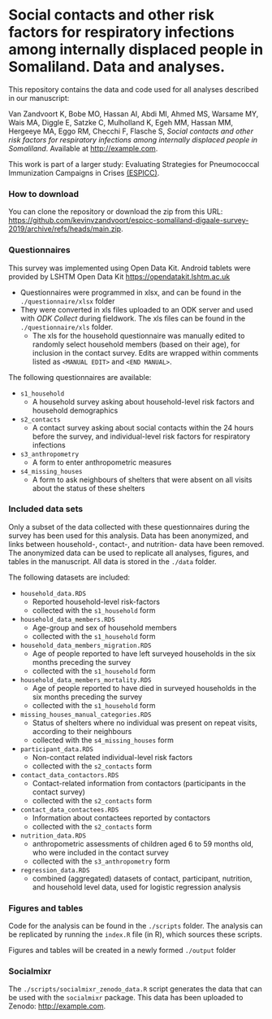 # Social contacts and other risk factors for respiratory infections among internally displaced people in Somaliland. Data and analyses.

This repository contains the data and code used for all analyses described in our manuscript:

Van Zandvoort K, Bobe MO, Hassan AI, Abdi MI, Ahmed MS, Warsame MY, Wais MA, Diggle E, Satzke C, Mulholland K, Egeh MM, Hassan MM, Hergeeye MA, Eggo RM, Checchi F, Flasche S, *Social contacts and other risk factors for respiratory infections among internally displaced people in Somaliland*. Available at <http://example.com>.

This work is part of a larger study: Evaluating Strategies for Pneumococcal Immunization Campaigns in Crises [(ESPICC)](https://www.elrha.org/project/pneumococcal-vaccination-strategies-for-crisis-affected-populations/).

### How to download

You can clone the repository or download the zip from this URL: <https://github.com/kevinvzandvoort/espicc-somaliland-digaale-survey-2019/archive/refs/heads/main.zip>.

### Questionnaires

This survey was implemented using Open Data Kit. Android tablets were provided by LSHTM Open Data Kit <https://opendatakit.lshtm.ac.uk>

- Questionnaires were programmed in xlsx, and can be found in the `./questionnaire/xlsx` folder
- They were converted in xls files uploaded to an ODK server and used with *ODK Collect* during fieldwork. The xls files can be found in the `./questionnaire/xls` folder.
  - The xls for the household questionnaire was manually edited to randomly select household members (based on their age), for inclusion in the contact survey. Edits are wrapped within comments listed as `<MANUAL EDIT>` and `<END MANUAL>`.

The following questionnaires are available:

- `s1_household`
  - A household survey asking about household-level risk factors and household demographics
- `s2_contacts`
  - A contact survey asking about social contacts within the 24 hours before the survey, and individual-level risk factors for respiratory infections
- `s3_anthropometry`
  - A form to enter anthropometric measures
- `s4_missing_houses`
  - A form to ask neighbours of shelters that were absent on all visits about the status of these shelters

### Included data sets

Only a subset of the data collected with these questionnaires during the survey has been used for this analysis.
Data has been anonymized, and links between household-, contact-, and nutrition- data have been removed.
The anonymized data can be used to replicate all analyses, figures, and tables in the manuscript.
All data is stored in the `./data` folder.

The following datasets are included:

- `household_data.RDS`
  - Reported household-level risk-factors
  - collected with the `s1_household` form
- `household_data_members.RDS`
  - Age-group and sex of household members
  - collected with the `s1_household` form
- `household_data_members_migration.RDS`
  - Age of people reported to have left surveyed households in the six months preceding the survey
  - collected with the `s1_household` form
- `household_data_members_mortality.RDS`
  - Age of people reported to have died in surveyed households in the six months preceding the survey
  - collected with the `s1_household` form
- `missing_houses_manual_categories.RDS`
  - Status of shelters where no individual was present on repeat visits, according to their neighbours
  - collected with the `s4_missing_houses` form
- `participant_data.RDS`
  - Non-contact related individual-level risk factors
  - collected with the `s2_contacts` form
- `contact_data_contactors.RDS`
  - Contact-related information from contactors (participants in the contact survey)
  - collected with the `s2_contacts` form
- `contact_data_contactees.RDS`
  - Information about contactees reported by contactors
  - collected with the `s2_contacts` form
- `nutrition_data.RDS`
  - anthropometric assessments of children aged 6 to 59 months old, who were included in the contact survey
  - collected with the `s3_anthropometry` form
- `regression_data.RDS`
  - combined (aggregated) datasets of contact, participant, nutrition, and household level data, used for logistic regression analysis

### Figures and tables

Code for the analysis can be found in the `./scripts` folder.
The analysis can be replicated by running the `index.R` file (in R), which sources these scripts.

Figures and tables will be created in a newly formed `./output` folder

### Socialmixr

The `./scripts/socialmixr_zenodo_data.R` script generates the data that can be used with the `socialmixr` package.
This data has been uploaded to Zenodo: <http://example.com>.
